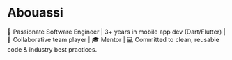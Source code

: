 # Abouassi
🚀 Passionate Software Engineer | 3+ years in mobile app dev (Dart/Flutter) | 🤝 Collaborative team player | 🎓 Mentor | 💻 Committed to clean, reusable code &amp; industry best practices.
